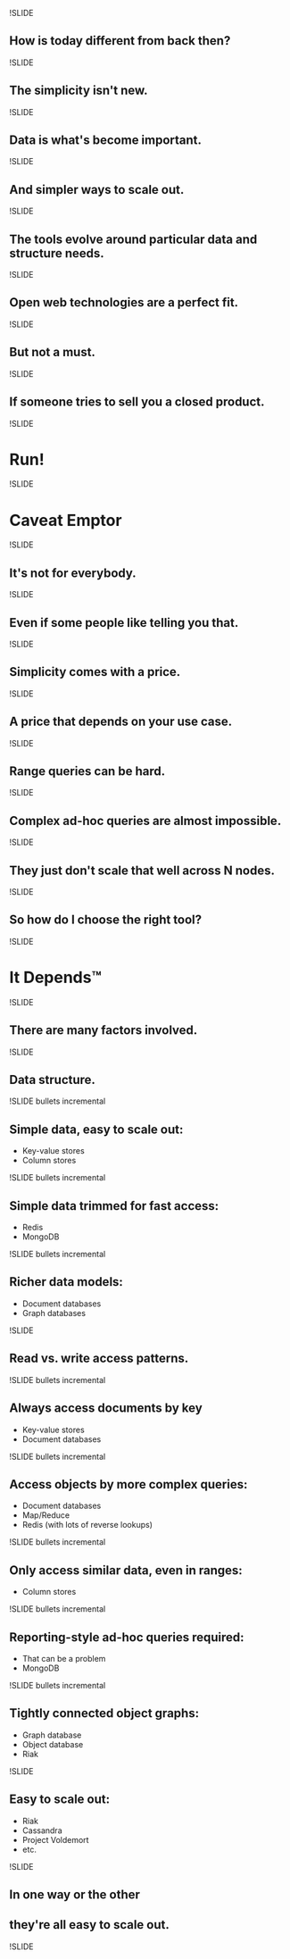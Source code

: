 !SLIDE

## How is today different from back then? ##

!SLIDE

## The simplicity isn't new. ##

!SLIDE

## Data is what's become important. ##

!SLIDE

## And simpler ways to scale out. ##

!SLIDE

## The tools evolve around particular data and structure needs. ##

!SLIDE

## Open web technologies are a perfect fit. ##

!SLIDE

## But not a must. ##

!SLIDE

## If someone tries to sell you a closed product. ##

!SLIDE

# Run! #

!SLIDE

# Caveat Emptor #

!SLIDE

## It's not for everybody. ##

!SLIDE

## Even if some people like telling you that. ##

!SLIDE

## Simplicity comes with a price. ##

!SLIDE

## A price that depends on your use case. ##

!SLIDE

## Range queries can be hard. ##

!SLIDE

## Complex ad-hoc queries are almost impossible. ##

!SLIDE

## They just don't scale that well across N nodes. ##
!SLIDE

## So how do I choose the right tool? ##

!SLIDE

# It Depends™ #

!SLIDE

## There are many factors involved. ##

!SLIDE

## Data structure. ##

!SLIDE bullets incremental

## Simple data, easy to scale out: ##

* Key-value stores
* Column stores

!SLIDE bullets incremental

## Simple data trimmed for fast access: ##

* Redis
* MongoDB

!SLIDE bullets incremental

## Richer data models: ##

* Document databases
* Graph databases

!SLIDE

## Read vs. write access patterns. ##

!SLIDE bullets incremental

## Always access documents by key ##

* Key-value stores
* Document databases

!SLIDE bullets incremental

## Access objects by more complex queries: ##

* Document databases
* Map/Reduce
* Redis (with lots of reverse lookups)

!SLIDE bullets incremental

## Only access similar data, even in ranges: ##

* Column stores

!SLIDE bullets incremental

## Reporting-style ad-hoc queries required: ##

* That can be a problem
* MongoDB

!SLIDE bullets incremental

## Tightly connected object graphs: ##

* Graph database
* Object database
* Riak

!SLIDE

## Easy to scale out: ##

* Riak
* Cassandra
* Project Voldemort
* etc.

!SLIDE

## In one way or the other ##
## they're all easy to scale out. ##

!SLIDE

